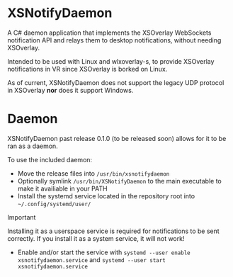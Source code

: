 # XSNotifyDaemon

A C# daemon application that implements the XSOverlay WebSockets notification API and relays them to desktop notifications, without needing XSOverlay.

Intended to be used with Linux and wlxoverlay-s, to provide XSOverlay notifications in VR since XSOverlay is borked on Linux.

As of current, XSNotifyDaemon does not support the legacy UDP protocol in XSOverlay **nor** does it support Windows.  

# Daemon
XSNotifyDaemon past release 0.1.0 (to be released soon) allows for it to be ran as a daemon.

To use the included daemon:
- Move the release files into ``/usr/bin/xsnotifydaemon``
- Optionally symlink ``/usr/bin/XSNotifyDaemon`` to the main executable to make it availiable in your PATH
- Install the systemd service located in the repository root into ``~/.config/systemd/user/``
> [!IMPORTANT]  
> Installing it as a userspace service is required for notifications to be sent correctly. If you install it as a system service, it will not work!
- Enable and/or start the service with ``systemd --user enable xsnotifydaemon.service`` and ``systemd --user start xsnotifydaemon.service``
